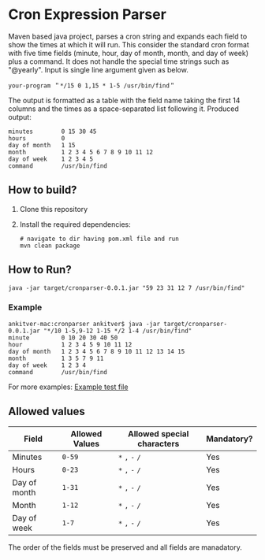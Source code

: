 # Cron Expression Parser

Maven based java project, parses a cron string and expands each field
to show the times at which it will run.
This consider the standard cron format with five time fields (minute, hour, day of
month, month, and day of week) plus a command. It does not handle the special
time strings such as "@yearly". Input is single line argument given as below.

```
your-program ＂*/15 0 1,15 * 1-5 /usr/bin/find＂ 
```
The output is formatted as a table with the field name taking the first 14 columns and the times as a space-separated list following it.
Produced output:  
```
minutes        0 15 30 45
hours          0
day of month   1 15
month          1 2 3 4 5 6 7 8 9 10 11 12
day of week    1 2 3 4 5
command        /usr/bin/find
```

## How to build?
1. Clone this repository
2. Install the required dependencies:
    
    ```
    # navigate to dir having pom.xml file and run
    mvn clean package
    ```

## How to Run?

```
java -jar target/cronparser-0.0.1.jar "59 23 31 12 7 /usr/bin/find"
```

### Example
```shell
ankitver-mac:cronparser ankitver$ java -jar target/cronparser-0.0.1.jar "*/10 1-5,9-12 1-15 */2 1-4 /usr/bin/find"
minute         0 10 20 30 40 50
hour           1 2 3 4 5 9 10 11 12
day of month   1 2 3 4 5 6 7 8 9 10 11 12 13 14 15
month          1 3 5 7 9 11
day of week    1 2 3 4
command        /usr/bin/find 
```

For more examples: [Example test file](src/test/java/com/assignment/cronparser/testOutput.log)

## Allowed values
| Field          | Allowed Values                                           | Allowed special characters | Mandatory? |
| -----------    | -----------                                              | -----------                | ---------- |
| Minutes        | `0-59`                                                   | `*` `,` `-` `/`            | Yes        |
| Hours          | `0-23`                                                   | `*` `,` `-` `/`            | Yes        |
| Day of month   | `1-31`                                                   | `*` `,` `-` `/`            | Yes        |
| Month          | `1-12`                 | `*` `,` `-` `/`            | Yes        |
| Day of week    | `1-7`  | `*` `,` `-` `/`            | Yes        |

The order of the fields must be preserved and all fields are manadatory.